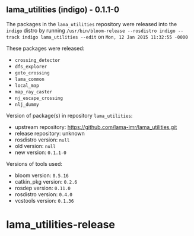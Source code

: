 ## lama_utilities (indigo) - 0.1.1-0

The packages in the `lama_utilities` repository were released into the `indigo` distro by running `/usr/bin/bloom-release --rosdistro indigo --track indigo lama_utilities --edit` on `Mon, 12 Jan 2015 11:32:55 -0000`

These packages were released:
- `crossing_detector`
- `dfs_explorer`
- `goto_crossing`
- `lama_common`
- `local_map`
- `map_ray_caster`
- `nj_escape_crossing`
- `nlj_dummy`

Version of package(s) in repository `lama_utilities`:
- upstream repository: https://github.com/lama-imr/lama_utilities.git
- release repository: unknown
- rosdistro version: `null`
- old version: `null`
- new version: `0.1.1-0`

Versions of tools used:
- bloom version: `0.5.16`
- catkin_pkg version: `0.2.6`
- rosdep version: `0.11.0`
- rosdistro version: `0.4.0`
- vcstools version: `0.1.36`


# lama_utilities-release
